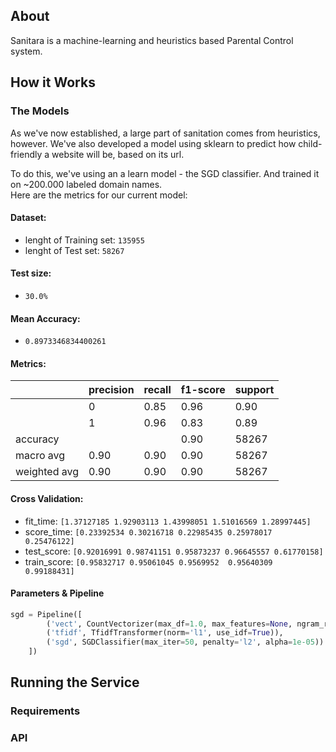 ## About
Sanitara is a machine-learning and heuristics based Parental Control system.

## How it Works


### The Models
As we've now established, a large part of sanitation comes from heuristics, however.  We've also
developed a model using sklearn to predict how child-friendly a website will be, based on its url.

To do this, we've using an a learn model - the SGD classifier.  And trained it on ~200.000 labeled domain names.\
Here are the metrics for our current model:


#### Dataset:
 - lenght of Training set: `135955`
 - lenght of Test set: `58267`
 
#### Test size:
 - `30.0%`

#### Mean Accuracy:
 - `0.8973346834400261`
 
#### Metrics:

|   |precision|recall|f1-score|support|
|---|---|---|---|---|
|   |0|0.85|0.96|0.90|29133|
|   |1|0.96|0.83|0.89|29134|
|accuracy|||0.90|58267|
|macro avg|0.90|0.90|0.90|58267|
|weighted avg|0.90|0.90|0.90|58267|

#### Cross Validation:
 - fit_time: `[1.37127185 1.92903113 1.43998051 1.51016569 1.28997445]`
 - score_time: `[0.23392534 0.30216718 0.22985435 0.25978017 0.25476122]`
 - test_score: `[0.92016991 0.98741151 0.95873237 0.96645557 0.61770158]`
 - train_score: `[0.95832717 0.95061045 0.9569952  0.95640309 0.99188431]`

#### Parameters & Pipeline

```python
sgd = Pipeline([
        ('vect', CountVectorizer(max_df=1.0, max_features=None, ngram_range=(1,1))),
        ('tfidf', TfidfTransformer(norm='l1', use_idf=True)),
        ('sgd', SGDClassifier(max_iter=50, penalty='l2', alpha=1e-05))
    ])
```

## Running the Service

### Requirements

### API

